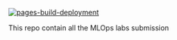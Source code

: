 [![pages-build-deployment](https://github.com/sriksven/MLOps_Submissions/actions/workflows/imdb_train_lr.yml/badge.svg)](https://github.com/sriksven/MLOps_Submissions/actions/workflows/imdb_train_lr.yml)



This repo contain all the MLOps labs submission
